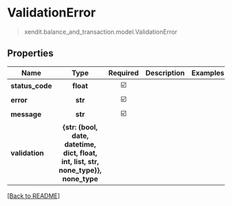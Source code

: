 # ValidationError
> xendit.balance_and_transaction.model.ValidationError


## Properties
| Name | Type | Required | Description | Examples |
|------------|:-------------:|:-------------:|-------------|:-------------:|
| **status_code** | **float** | ☑️ |  |  | |
| **error** | **str** | ☑️ |  |  | |
| **message** | **str** | ☑️ |  |  | |
| **validation** | **{str: (bool, date, datetime, dict, float, int, list, str, none_type)}, none_type** | |   |  |


[[Back to README]](../../README.md)


